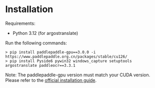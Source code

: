 # Installation
Requirements:
- Python 3.12 (for argostranslate)

Run the following commands:
```
> pip install paddlepaddle-gpu==3.0.0 -i https://www.paddlepaddle.org.cn/packages/stable/cu126/
> pip install Pyside6 pywin32 windows_capture setuptools argostranslate paddleocr==3.3.1
```

Note: The paddlepaddle-gpu version must match your CUDA version. Please refer to the [official installation guide](https://www.paddlepaddle.org.cn/en/install/quick?docurl=/documentation/docs/en/develop/install/pip/windows-pip_en.html).
